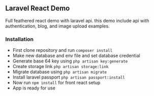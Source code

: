 ## Laravel React Demo
Full feathered react demo with laravel api. this demo include api with authentication, blog, and image upload examples.

### Installation
- First clone repository and run `composer install`
- Make new database and env file and set database credential
- Generate base 64 key using `php artisan key:generate`
- Create storage link ```php artisan storage:link```
- Migrate database using `php artisan migrate`
- Install laravel passport `php artisan passport:install`
- Now run ```npm install``` for front react setup
- App is ready for use

